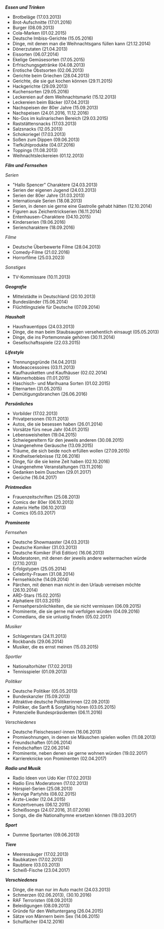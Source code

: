 ***Essen und Trinken***
- Brotbeläge (17.03.2013)
- Brot-Aufschnitte (17.01.2016)
- Burger (08.09.2013)
- Cola-Marken (01.02.2015)
- Deutsche Imbiss-Gerichte (15.05.2016)
- Dinge, mit denen man die Weihnachtsgans füllen kann (21.12.2014)
- Dönerzutaten (21.04.2013)
- Eissorten (06.07.2014)
- Ekelige Gemüsesorten (17.05.2015)
- Erfrischungsgetränke (04.08.2013)
- Erotische Obstsorten (02.06.2013)
- Gerichte beim Griechen (28.04.2013)
- Gerichte, die sie gut kochen können (29.11.2015)
- Hackgerichte (29.09.2013)
- Kuchensorten (29.05.2016)
- Leckereien auf dem Weihnachtsmarkt (15.12.2013)
- Leckereien beim Bäcker (07.04.2013)
- Nachspeisen der 80er Jahre (15.09.2013)
- Nachspeisen (24.01.2016, 11.12.2016)
- No-Gos im kulinarischen Bereich (29.03.2015)
- Raststättensnacks (17.03.2013)
- Salzsnacks (12.05.2013)
- Schokoriegel (17.03.2013)
- Soßen zum Dippen (09.06.2013)
- Tiefkühlprodukte (04.07.2016)
- Toppings (11.08.2013)
- Weihnachtsleckereien (01.12.2013)

***Film und Fernsehen***

*Serien*
- "Hallo Spencer" Charaktere (24.03.2013)
- Serien der eigenen Jugend (24.03.2013)
- Serien der 80er Jahre (31.03.2013)
- Internationale Serien (18.08.2013)
- Serien, in denen sie gerne eine Gastrolle gehabt hätten (12.10.2014)
- Figuren aus Zeichentrickserien (16.11.2014)
- Entenhausen-Charaktere (04.10.2015)
- Kinderserien (19.06.2016)
- Seriencharaktere (18.09.2016)

*Filme*
- Deutsche Überbewerte Filme (28.04.2013)
- Comedy-Filme (21.02.2016)
- Horrorfilme (25.03.2023)

*Sonstiges*
- TV-Kommissare (10.11.2013)

***Geografie***
- Mittelstädte in Deutschland (20.10.2013)
- Bundesländer (15.06.2014)
- Flüchtlingsziele für Deutsche (07.09.2014)

***Haushalt***
- Hausfrauentipps (24.03.2013)
- Dinge, die man beim Staubsaugen versehentlich einsaugt (05.05.2013)
- Dinge, die ins Portemonnaie gehören (30.11.2014)
- Gesellschaftsspiele (22.03.2015)

***Lifestyle***
- Trennungsgründe (14.04.2013)
- Modeaccessoires (03.11.2013)
- Kaufhausketten und Kaufhäuser (02.02.2014)
- Männerhobbies (11.01.2015)
- Haschisch- und Marihuana Sorten (01.02.2015)
- Elternarten (31.05.2015)
- Demütigungsbranchen (26.06.2016)

***Persönliches***
- Vorbilder (17.02.2013)
- Privatpersonen (10.11.2013)
- Autos, die sie besessen haben (26.01.2014)
- Vorsätze fürs neue Jahr (04.01.2015)
- Lebensweisheiten (19.04.2015)
- Schwiegereltern für den jeweils anderen (30.08.2015)
- Unangenehme Geräusche (13.09.2015)
- Träume, die sich beide noch erfüllen wollen (27.09.2015)
- Kindheitserlebnisse (12.06.2016)
- Dinge, für die sie keine Zeit haben (02.10.2016)
- Unangenehme Veranstaltungen (13.11.2016)
- Gedanken beim Duschen (29.01.2017)
- Gerüche (16.04.2017)

***Printmedien***
- Frauenzeitschriften (25.08.2013)
- Comics der 80er (06.10.2013)
- Asterix Hefte (06.10.2013)
- Comics (05.03.2017)
  
***Prominente***  

*Fernsehen*  
- Deutsche Showmaaster (24.03.2013)
- Deutsche Komiker (31.03.2013)
- Deutsche Komiker (Fidi Edition) (16.06.2013)
- Moderatoren, mit denen der jeweils andere weitermachen würde (27.10.2013)
- Erfolgstypen (25.05.2014)
- Celebrity-Frauen (31.08.2014)
- Fernsehköche (14.09.2014)
- Pärchen, mit denen man nicht in den Urlaub verreisen möchte (26.10.2014)
- ARD-Stars (15.02.2015)
- Alphatiere (01.03.2015)
- Fernsehpersönlichkeiten, die sie nicht vermissen (06.09.2015)
- Prominente, die sie gerne mal verfolgen würden (04.09.2016)
- Comedians, die sie unlustig finden (05.02.2017)

*Musiker*
- Schlagerstars (24.11.2013)
- Rockbands (29.06.2014)
- Musiker, die es ernst meinen (15.03.2015)

*Sportler*  
- Nationaltorhüter (17.02.2013)
- Tennisspieler (01.09.2013)

*Politiker*  
- Deutsche Politiker (05.05.2013)
- Bundeskanzler (15.09.2013)
- Attraktive deutsche Politikerinnen (22.09.2013)
- Politiker, die Sanft & Sorgfältig hören (03.05.2015)
- Potenzielle Bundespräsidenten (06.11.2016)

*Verschiedenes*
- Deutsche Fleischesser/-innen (16.06.2013)
- Promiwohnungen, in denen sie Mäuschen spielen wollen (11.08.2013)
- Freundschaften (01.06.2014)
- Feindschaften (22.06.2014)
- Prominente, neben denen sie gerne wohnen würden (19.02.2017)
- Karriereknicke von Prominenten (02.04.2017)

***Radio und Musik***
- Radio Ideen von Udo Kier (17.02.2013)
- Radio Eins Moderatoren (17.02.2013)
- Hörspiel-Serien (25.08.2013)
- Nervige Partyhits (08.02.2015)
- Ärzte-Lieder (12.04.2015)
- Konzertvenues (06.12.2015)
- Scheißsongs (24.07.2016, 31.07.2016)
- Songs, die die Nationalhymne ersetzen können (19.03.2017)
  
***Sport***
- Dumme Sportarten (09.06.2013)
  
***Tiere***
- Meeressäuger (17.02.2013)
- Raubkatzen (17.02.2013)
- Raubtiere (03.03.2013)
- Scheiß-Fische (23.04.2017)

***Verschiedenes***
- Dinge, die man nur im Auto macht (24.03.2013)
- Schmerzen (02.06.2013), (30.10.2016)
- RAF Terroristen (08.09.2013)
- Beleidigungen (08.09.2013)
- Gründe für den Weltuntergang (26.04.2015)
- Sätze von Männern beim Sex (14.06.2015)
- Schulfächer (04.12.2016)
